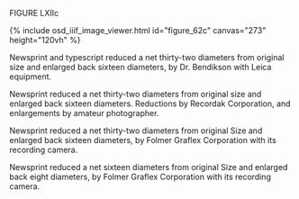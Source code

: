 FIGURE LXIIc

{% include osd_iiif_image_viewer.html id="figure_62c" canvas="273" height="120vh" %}

Newsprint and typescript reduced a net thirty-two diameters from original size and enlarged back sixteen diameters, by Dr. Bendikson with Leica equipment. 

Newsprint reduced a net thirty-two diameters from original 
size and enlarged back sixteen diameters. Reductions by 
Recordak Corporation, and enlargements by amateur photographer. 

Newsprint reduced a net thirty-two diameters from original 
Size and enlarged back sixteen diameters, by Folmer Graflex 
Corporation with its recording camera. 

Newsprint reduced a net sixteen diameters from original 
Size and enlarged back eight diameters, by Folmer Graflex 
Corporation with its recording camera. 
